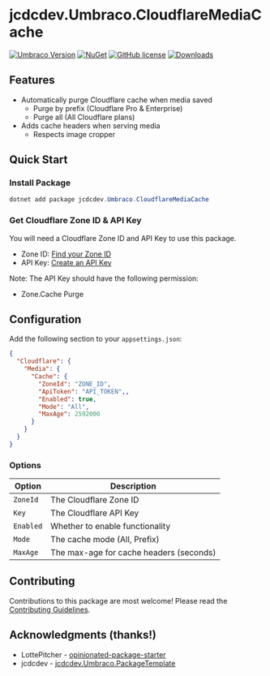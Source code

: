 # jcdcdev.Umbraco.CloudflareMediaCache

[![Umbraco Version](https://img.shields.io/badge/Umbraco-10.4+-%233544B1?style=flat&logo=umbraco)](https://umbraco.com/products/umbraco-cms/)
[![NuGet](https://img.shields.io/nuget/vpre/jcdcdev.Umbraco.CloudflareMediaCache?color=0273B3)](https://www.nuget.org/packages/jcdcdev.Umbraco.CloudflareMediaCache)
[![GitHub license](https://img.shields.io/github/license/jcdcdev/jcdcdev.Umbraco.CloudflareMediaCache?color=8AB803)](https://github.com/jcdcdev/jcdcdev.Umbraco.CloudflareMediaCache/blob/main/LICENSE)
[![Downloads](https://img.shields.io/nuget/dt/jcdcdev.Umbraco.CloudflareMediaCache?color=cc9900)](https://www.nuget.org/packages/jcdcdev.Umbraco.CloudflareMediaCache/)

## Features

- Automatically purge Cloudflare cache when media saved
    - Purge by prefix (Cloudflare Pro & Enterprise)
    - Purge all (All Cloudflare plans)
- Adds cache headers when serving media
    - Respects image cropper

## Quick Start

### Install Package

```csharp
dotnet add package jcdcdev.Umbraco.CloudflareMediaCache 
```

### Get Cloudflare Zone ID & API Key

You will need a Cloudflare Zone ID and API Key to use this package.

- Zone ID: [Find your Zone ID](https://developers.cloudflare.com/fundamentals/setup/find-account-and-zone-ids/)
- API Key: [Create an API Key](https://developers.cloudflare.com/api/tokens/create)

Note: The API Key should have the following permission:
- Zone.Cache Purge

## Configuration

Add the following section to your `appsettings.json`:

```json
{
  "Cloudflare": {
    "Media": {
      "Cache": {
        "ZoneId": "ZONE_ID",
        "ApiToken": "API_TOKEN",,
        "Enabled": true,
        "Mode": "All",
        "MaxAge": 2592000
      }
    }
  }
}
```
### Options

| Option    | Description                              |
|-----------|------------------------------------------|
| `ZoneId`  | The Cloudflare Zone ID                   |
| `Key`     | The Cloudflare API Key                   |
| `Enabled` | Whether to enable functionality          |
| `Mode`    | The cache mode (All, Prefix)             |
| `MaxAge`  | The max-age for cache headers  (seconds) |

## Contributing

Contributions to this package are most welcome! Please read the [Contributing Guidelines](https://github.com/jcdcdev/jcdcdev.Umbraco.CloudflareMediaCache/blob/main/.github/CONTRIBUTING.md).

## Acknowledgments (thanks!)

- LottePitcher - [opinionated-package-starter](https://github.com/LottePitcher/opinionated-package-starter)
- jcdcdev - [jcdcdev.Umbraco.PackageTemplate](https://github.com/jcdcdev/jcdcdev.Umbraco.PackageTemplate)